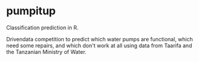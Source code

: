 # pumpitup
Classification prediction in R.

Drivendata competition to predict which water pumps are functional, which need some repairs, and which don't work at all using data from Taarifa and the Tanzanian Ministry of Water.
